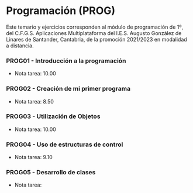 # Programación (PROG)
Este temario y ejercicios corresponden al módulo de programación de 1º, del C.F.G.S. Aplicaciones Multiplataforma del I.E.S. Augusto González de Linares de Santander, Cantabria, de la promoción 2021/2023 en modalidad a distancia.
### PROG01 - Introducción a la programación
* Nota tarea: 10.00
### PROG02 - Creación de mi primer programa
* Nota tarea: 8.50
### PROG03 - Utilización de Objetos
* Nota tarea: 10.00
### PROG04 - Uso de estructuras de control
* Nota tarea: 9.10
### PROG05 - Desarrollo de clases
* Nota tarea:
